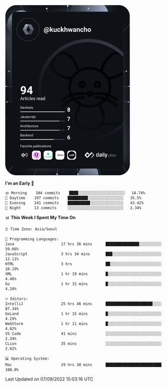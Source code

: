 <a href="https://app.daily.dev/kuckhwancho"><img src="https://github.com/kuckjwi0928/kuckjwi0928/blob/master/devcard.svg" width="400" alt="Kuckjwi Devcard"/></a>

<!--START_SECTION:waka-->
**I'm an Early 🐤** 

```text
🌞 Morning    104 commits    ████░░░░░░░░░░░░░░░░░░░░░   18.74% 
🌆 Daytime    197 commits    █████████░░░░░░░░░░░░░░░░   35.5% 
🌃 Evening    241 commits    ██████████░░░░░░░░░░░░░░░   43.42% 
🌙 Night      13 commits     ░░░░░░░░░░░░░░░░░░░░░░░░░   2.34%

```


📊 **This Week I Spent My Time On** 

```text
⌚︎ Time Zone: Asia/Seoul

💬 Programming Languages: 
Java                     17 hrs 36 mins      ███████████████░░░░░░░░░░   59.66% 
JavaScript               3 hrs 34 mins       ███░░░░░░░░░░░░░░░░░░░░░░   12.11% 
HTML                     3 hrs               ██░░░░░░░░░░░░░░░░░░░░░░░   10.19% 
XML                      1 hr 19 mins        █░░░░░░░░░░░░░░░░░░░░░░░░   4.46% 
Go                       1 hr 15 mins        █░░░░░░░░░░░░░░░░░░░░░░░░   4.28%

🔥 Editors: 
IntelliJ                 25 hrs 46 mins      █████████████████████░░░░   87.34% 
GoLand                   1 hr 15 mins        █░░░░░░░░░░░░░░░░░░░░░░░░   4.29% 
WebStorm                 1 hr 11 mins        █░░░░░░░░░░░░░░░░░░░░░░░░   4.02% 
VS Code                  41 mins             ░░░░░░░░░░░░░░░░░░░░░░░░░   2.34% 
CLion                    35 mins             ░░░░░░░░░░░░░░░░░░░░░░░░░   2.02%

💻 Operating System: 
Mac                      29 hrs 30 mins      █████████████████████████   100.0%

```


 Last Updated on 07/09/2022 15:03:16 UTC
<!--END_SECTION:waka-->
